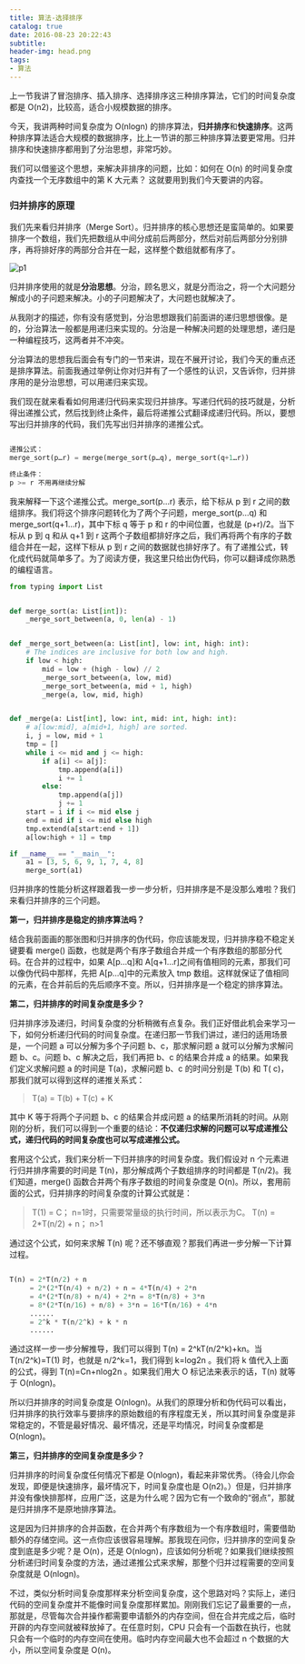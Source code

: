 ```yaml
---
title: 算法-选择排序
catalog: true
date: 2016-08-23 20:22:43
subtitle:
header-img: head.png
tags:
- 算法
---
```


上一节我讲了冒泡排序、插入排序、选择排序这三种排序算法，它们的时间复杂度都是 O(n2)，比较高，适合小规模数据的排序。

今天，我讲两种时间复杂度为 O(nlogn) 的排序算法，**归并排序**和**快速排序**。这两种排序算法适合大规模的数据排序，比上一节讲的那三种排序算法要更常用。归并排序和快速排序都用到了分治思想，非常巧妙。

我们可以借鉴这个思想，来解决非排序的问题，比如：如何在 O(n) 的时间复杂度内查找一个无序数组中的第 K 大元素？ 这就要用到我们今天要讲的内容。

### 归并排序的原理

我们先来看归并排序（Merge Sort）。归并排序的核心思想还是蛮简单的。如果要排序一个数组，我们先把数组从中间分成前后两部分，然后对前后两部分分别排序，再将排好序的两部分合并在一起，这样整个数组就都有序了。

![p1](p1.png)


归并排序使用的就是**分治思想**。分治，顾名思义，就是分而治之，将一个大问题分解成小的子问题来解决。小的子问题解决了，大问题也就解决了。

从我刚才的描述，你有没有感觉到，分治思想跟我们前面讲的递归思想很像。是的，分治算法一般都是用递归来实现的。分治是一种解决问题的处理思想，递归是一种编程技巧，这两者并不冲突。

分治算法的思想我后面会有专门的一节来讲，现在不展开讨论，我们今天的重点还是排序算法。前面我通过举例让你对归并有了一个感性的认识，又告诉你，归并排序用的是分治思想，可以用递归来实现。

我们现在就来看看如何用递归代码来实现归并排序。写递归代码的技巧就是，分析得出递推公式，然后找到终止条件，最后将递推公式翻译成递归代码。所以，要想写出归并排序的代码，我们先写出归并排序的递推公式。

```python

递推公式：
merge_sort(p…r) = merge(merge_sort(p…q), merge_sort(q+1…r))

终止条件：
p >= r 不用再继续分解
```

我来解释一下这个递推公式。merge_sort(p…r) 表示，给下标从 p 到 r 之间的数组排序。我们将这个排序问题转化为了两个子问题，merge_sort(p…q) 和 merge_sort(q+1…r)，其中下标 q 等于 p 和 r 的中间位置，也就是 (p+r)/2。当下标从 p 到 q 和从 q+1 到 r 这两个子数组都排好序之后，我们再将两个有序的子数组合并在一起，这样下标从 p 到 r 之间的数据就也排好序了。有了递推公式，转化成代码就简单多了。为了阅读方便，我这里只给出伪代码，你可以翻译成你熟悉的编程语言。

```python
from typing import List


def merge_sort(a: List[int]):
    _merge_sort_between(a, 0, len(a) - 1)


def _merge_sort_between(a: List[int], low: int, high: int):
    # The indices are inclusive for both low and high.
    if low < high:
        mid = low + (high - low) // 2
        _merge_sort_between(a, low, mid)
        _merge_sort_between(a, mid + 1, high)
        _merge(a, low, mid, high)


def _merge(a: List[int], low: int, mid: int, high: int):
    # a[low:mid], a[mid+1, high] are sorted.
    i, j = low, mid + 1
    tmp = []
    while i <= mid and j <= high:
        if a[i] <= a[j]:
            tmp.append(a[i])
            i += 1
        else:
            tmp.append(a[j])
            j += 1
    start = i if i <= mid else j
    end = mid if i <= mid else high
    tmp.extend(a[start:end + 1])
    a[low:high + 1] = tmp

if __name__ == "__main__":
    a1 = [3, 5, 6, 9, 1, 7, 4, 8]
    merge_sort(a1)

```

归并排序的性能分析这样跟着我一步一步分析，归并排序是不是没那么难啦？我们来看归并排序的三个问题。

**第一，归并排序是稳定的排序算法吗？**

结合我前面画的那张图和归并排序的伪代码，你应该能发现，归并排序稳不稳定关键要看 merge() 函数，也就是两个有序子数组合并成一个有序数组的那部分代码。在合并的过程中，如果 A[p…q]和 A[q+1…r]之间有值相同的元素，那我们可以像伪代码中那样，先把 A[p…q]中的元素放入 tmp 数组。这样就保证了值相同的元素，在合并前后的先后顺序不变。所以，归并排序是一个稳定的排序算法。

**第二，归并排序的时间复杂度是多少？**

归并排序涉及递归，时间复杂度的分析稍微有点复杂。我们正好借此机会来学习一下，如何分析递归代码的时间复杂度。在递归那一节我们讲过，递归的适用场景是，一个问题 a 可以分解为多个子问题 b、c，那求解问题 a 就可以分解为求解问题 b、c。问题 b、c 解决之后，我们再把 b、c 的结果合并成 a 的结果。如果我们定义求解问题 a 的时间是 T(a)，求解问题 b、c 的时间分别是 T(b) 和 T( c)，那我们就可以得到这样的递推关系式：

> T(a) = T(b) + T(c) + K

其中 K 等于将两个子问题 b、c 的结果合并成问题 a 的结果所消耗的时间。从刚刚的分析，我们可以得到一个重要的结论：**不仅递归求解的问题可以写成递推公式，递归代码的时间复杂度也可以写成递推公式。**

套用这个公式，我们来分析一下归并排序的时间复杂度。我们假设对 n 个元素进行归并排序需要的时间是 T(n)，那分解成两个子数组排序的时间都是 T(n/2)。我们知道，merge() 函数合并两个有序子数组的时间复杂度是 O(n)。所以，套用前面的公式，归并排序的时间复杂度的计算公式就是：

> T(1) = C；   n=1时，只需要常量级的执行时间，所以表示为C。
> T(n) = 2\*T(n/2) + n； n>1


通过这个公式，如何来求解 T(n) 呢？还不够直观？那我们再进一步分解一下计算过程。

```python

T(n) = 2*T(n/2) + n
     = 2*(2*T(n/4) + n/2) + n = 4*T(n/4) + 2*n
     = 4*(2*T(n/8) + n/4) + 2*n = 8*T(n/8) + 3*n
     = 8*(2*T(n/16) + n/8) + 3*n = 16*T(n/16) + 4*n
     ......
     = 2^k * T(n/2^k) + k * n
     ......
```

通过这样一步一步分解推导，我们可以得到 T(n) = 2^kT(n/2^k)+kn。当 T(n/2^k)=T(1) 时，也就是 n/2^k=1，我们得到 k=log2n 。我们将 k 值代入上面的公式，得到 T(n)=Cn+nlog2n 。如果我们用大 O 标记法来表示的话，T(n) 就等于 O(nlogn)。

所以归并排序的时间复杂度是 O(nlogn)。从我们的原理分析和伪代码可以看出，归并排序的执行效率与要排序的原始数组的有序程度无关，所以其时间复杂度是非常稳定的，不管是最好情况、最坏情况，还是平均情况，时间复杂度都是 O(nlogn)。


**第三，归并排序的空间复杂度是多少？**

归并排序的时间复杂度任何情况下都是 O(nlogn)，看起来非常优秀。（待会儿你会发现，即便是快速排序，最坏情况下，时间复杂度也是 O(n2)。）但是，归并排序并没有像快排那样，应用广泛，这是为什么呢？因为它有一个致命的“弱点”，那就是归并排序不是原地排序算法。

这是因为归并排序的合并函数，在合并两个有序数组为一个有序数组时，需要借助额外的存储空间。这一点你应该很容易理解。那我现在问你，归并排序的空间复杂度到底是多少呢？是 O(n)，还是 O(nlogn)，应该如何分析呢？如果我们继续按照分析递归时间复杂度的方法，通过递推公式来求解，那整个归并过程需要的空间复杂度就是 O(nlogn)。

不过，类似分析时间复杂度那样来分析空间复杂度，这个思路对吗？实际上，递归代码的空间复杂度并不能像时间复杂度那样累加。刚刚我们忘记了最重要的一点，那就是，尽管每次合并操作都需要申请额外的内存空间，但在合并完成之后，临时开辟的内存空间就被释放掉了。在任意时刻，CPU 只会有一个函数在执行，也就只会有一个临时的内存空间在使用。临时内存空间最大也不会超过 n 个数据的大小，所以空间复杂度是 O(n)。

